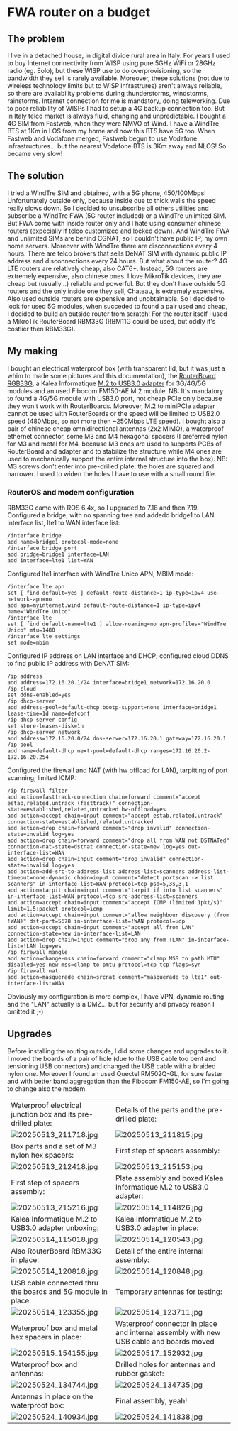 # FWA router on a budget

## The problem

I live in a detached house, in digital divide rural area in Italy. For years I used to buy Internet connectivity from WISP using pure 5GHz WiFi or 28GHz radio (eg. Eolo), but these WISP use to do overprovisioning, so the bandwidth they sell is rarely available. 
Moreover, these solutions (not due to wireless technology limits but to WISP infrastrures) aren't always reliable, so there are availability problems during thunderstorms, windstorms, rainstorms. Internet connection for me is mandatory, doing teleworking.
Due to poor reliability of WISPs I had to setup a 4G backup connection too. But in Italy telco market is always fluid, changing and unpredictable. I bought a 4G SIM from Fastweb, when they were NMVO of Wind. 
I have a WindTre BTS at 1Km in LOS from my home and now this BTS have 5G too. When Fastweb and Vodafone merged, Fastweb begun to use Vodafone infrastructures... but the nearest Vodafone BTS is 3Km away and NLOS! So became very slow!

## The solution

I tried a WindTre SIM and obtained, with a 5G phone, 450/100Mbps! Unfortunately outside only, because inside due to thick walls the speed really slows down. So I decided to unsubscribe all others utilities and subscribe a WindTre FWA (5G router included) or a WindTre unlimited SIM.
But FWA come with inside router only and I hate using consumer chinese routers (expecially if telco customized and locked down). And WindTre FWA and unlimited SIMs are behind CGNAT, so I couldn't have public IP, my own home servers. Moreover with WindTre there are disconnections every 4 hours.
There are telco brokers that sells DeNAT SIM with dynamic public IP address and disconnections every 24 hours. But what about the router? 4G LTE routers are relatively cheap, also CAT6+. Instead, 5G routers are extremely expensive, also chinese ones.
I love MikroTik devices, they are cheap but (usually...) reliable and powerful. But they don't have outside 5G routers and the only inside one they sell, Chateau, is extremely expensive. Also used outside routers are expensive and unobtainable.
So I decided to look for used 5G modules, when succeded to found a pair used and cheap, I decided to build an outside router from scratch! For the router itself I used a MikroTik RouterBoard RBM33G (RBM11G could be used, but oddly it's costlier then RBM33G).

## My making

I bought an electrical waterproof box (with transparent lid, but it was just a whim to made some pictures and this documentation), the [RouterBoard RGB33G](https://mikrotik.com/product/rbm33g), a Kalea Informatique [M.2 to USB3.0 adapter](https://www.kalea-informatique.com/m-2-ngff-3g-4g-5g-module-to-usb-3-0-adapter-with-dual-sim-card-slot-and-power.htm) for 3G/4G/5G modules and an used Fibocom FM150-AE M.2 module.
NB: It's mandatory to found a 4G/5G module with USB3.0 port, not cheap PCIe only because they won't work with RouterBoards. Moreover, M.2 to miniPCIe adapter cannot be used with RouterBoards or the speed will be limited to USB2.0 speed (480Mbps, so not more then ~250Mbps LTE speed).
I bought also a pair of chinese cheap omnidirectional antennas (2x2 MIMO), a waterproof ethernet connector, some M3 and M4 hexagonal spacers (I preferred nylon for M3 and metal for M4, because M3 ones are used to supports PCBs of RouterBoard and adapter and to stabilize the structure while M4 ones are used to mechanically support the entire internal structure into the box). NB: M3 screws don't enter into pre-drilled plate: the holes are squared and narrower. I used to widen the holes I have to use with a small round file.

### RouterOS and modem configuration

RBM33G came with ROS 6.4x, so I upgraded to 7.18 and then 7.19. Configured a bridge, with no spanning tree and addedd bridge1 to LAN interface list, lte1 to WAN interface list:
```
/interface bridge
add name=bridge1 protocol-mode=none
/interface bridge port
add bridge=bridge1 interface=LAN
add interface=lte1 list=WAN
```

Configured lte1 interface with WindTre Unico APN, MBIM mode:
```
/interface lte apn
set [ find default=yes ] default-route-distance=1 ip-type=ipv4 use-network-apn=no
add apn=myinternet.wind default-route-distance=1 ip-type=ipv4 name="WindTre Unico"
/interface lte
set [ find default-name=lte1 ] allow-roaming=no apn-profiles="WindTre Unico" mtu=1480
/interface lte settings
set mode=mbim
```

Configured IP address on LAN interface and DHCP; configured cloud DDNS to find public IP address with DeNAT SIM:
```
/ip address
add address=172.16.20.1/24 interface=bridge1 network=172.16.20.0
/ip cloud
set ddns-enabled=yes
/ip dhcp-server
add address-pool=default-dhcp bootp-support=none interface=bridge1 lease-time=1d name=defconf
/ip dhcp-server config
set store-leases-disk=1h
/ip dhcp-server network
add address=172.16.20.0/24 dns-server=172.16.20.1 gateway=172.16.20.1
/ip pool
add name=default-dhcp next-pool=default-dhcp ranges=172.16.20.2-172.16.20.254
```

Configured the firewall and NAT (with hw offload for LAN), tarpitting of port scanning, limited ICMP:
```
/ip firewall filter
add action=fasttrack-connection chain=forward comment="accept estab,related,untrack (fasttrack)" connection-state=established,related,untracked hw-offload=yes
add action=accept chain=input comment="accept estab,related,untrack" connection-state=established,related,untracked
add action=drop chain=forward comment="drop invalid" connection-state=invalid log=yes
add action=drop chain=forward comment="drop all from WAN not DSTNATed" connection-nat-state=dstnat connection-state=new log=yes out-interface-list=WAN
add action=drop chain=input comment="drop invalid" connection-state=invalid log=yes
add action=add-src-to-address-list address-list=scanners address-list-timeout=none-dynamic chain=input comment="detect portscan -> list scanners" in-interface-list=WAN protocol=tcp psd=5,3s,3,1
add action=tarpit chain=input comment="tarpit if into list scanners" in-interface-list=WAN protocol=tcp src-address-list=scanners
add action=accept chain=input comment="accept ICMP (limited 1pkt/s)" limit=1,5:packet protocol=icmp
add action=accept chain=input comment="allow neighbour discovery (from !WAN)" dst-port=5678 in-interface-list=!WAN protocol=udp
add action=accept chain=input comment="accept all from LAN" connection-state=new in-interface-list=LAN
add action=drop chain=input comment="drop any from !LAN" in-interface-list=!LAN log=yes
/ip firewall mangle
add action=change-mss chain=forward comment="clamp MSS to path MTU" disabled=yes new-mss=clamp-to-pmtu protocol=tcp tcp-flags=syn
/ip firewall nat
add action=masquerade chain=srcnat comment="masquerade to lte1" out-interface-list=WAN
```
Obviously my configuration is more complex, I have VPN, dynamic routing and the "LAN" actually is a DMZ... but for security and privacy reason I omitted it ;-)

## Upgrades

Before installing the routing outside, I did some changes and upgrades to it. I moved the boards of a pair of hole (due to the USB cable too bent and tensioning USB connectors) and changed the USB cable with a braided nylon one. Moreover I found an used Quectel RM502Q-GL, for sure faster and with better band aggregation than the Fibocom FM150-AE, so I'm going to change also the modem.

| | |
| ------------- | ------------- |
| Waterproof electrical junction box and its pre-drilled plate:| Details of the parts and the pre-drilled plate: |
| ![20250513_211718.jpg](20250513_211718.jpg) | ![20250513_211815.jpg](20250513_211815.jpg) |
| Box parts and a set of M3 nylon hex spacers: | First step of spacers assembly: |
| ![20250513_212418.jpg](20250513_212418.jpg) | ![20250513_215153.jpg](20250513_215153.jpg) |
| First step of spacers assembly:| Plate assembly and boxed Kalea Informatique M.2 to USB3.0 adapter: |
| ![20250513_215216.jpg](20250513_215216.jpg) | ![20250514_114826.jpg](20250514_114826.jpg) |
| Kalea Informatique M.2 to USB3.0 adapter unboxing:| Kalea Informatique M.2 to USB3.0 adapter in place: |
| ![20250514_115018.jpg](20250514_115018.jpg) | ![20250514_120543.jpg](20250514_120543.jpg) |
| Also RouterBoard RBM33G in place:| Detail of the entire internal assembly: |
| ![20250514_120818.jpg](20250514_120818.jpg) | ![20250514_120848.jpg](20250514_120848.jpg) |
| USB cable connected thru the boards and 5G module in place:| Temporary antennas for testing: |
| ![20250514_123355.jpg](20250514_123355.jpg) | ![20250514_123711.jpg](20250514_123711.jpg) |
| Waterproof box and metal hex spacers in place:| Waterproof connector in place and internal assembly with new USB cable and boards moved |
| ![20250515_154155.jpg](20250515_154155.jpg) | ![20250517_152932.jpg](20250517_152932.jpg) |
| Waterproof box and antennas:| Drilled holes for antennas and rubber gasket: |
| ![20250524_134744.jpg](20250524_134744.jpg) | ![20250524_134735.jpg](20250524_134735.jpg) |
| Antennas in place on the waterproof box:| Final assembly, yeah! |
| ![20250524_140934.jpg](20250524_140934.jpg) | ![20250524_141838.jpg](20250524_141838.jpg) |

